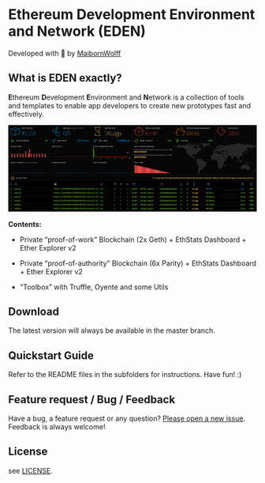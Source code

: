 # Ethereum Development Environment and Network (EDEN) 

Developed with :green_heart: by [MaibornWolff](https://www.maibornwolff.de/) 

## What is EDEN exactly?

**E**thereum **D**evelopment **E**nvironment and **N**etwork is a collection of tools and templates to enable app developers to create new prototypes fast and effectively. 

![Screenshot of the EDEN dashboard](doc/img/eden_grafik.png)

**Contents:**

* Private “proof-of-work” Blockchain (2x Geth) + EthStats Dashboard + Ether Explorer v2

* Private “proof-of-authority” Blockchain (6x Parity) + EthStats Dashboard + Ether Explorer v2

* “Toolbox” with Truffle, Oyente and some Utils


## Download

The latest version will always be available in the master branch.

## Quickstart Guide

Refer to the README files in the subfolders for instructions. Have fun! :) 

## Feature request / Bug / Feedback

Have a bug, a feature request or any question? [Please open a new issue](https://github.com/MaibornWolff/eden/issues). Feedback is always welcome!

## License

see [LICENSE](LICENSE).
